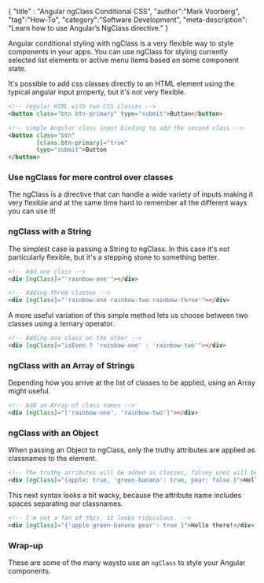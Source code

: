 {
"title" : "Angular ngClass Conditional CSS",
"author":"Mark Voorberg",
"tag":"How-To",
"category":"Software Development",
"meta-description": "Learn how to use Angular’s NgClass directive."
}

Angular conditional styling with ngClass is a very flexible way to style components in your apps. You can use ngClass for styling currently selected list elements or active menu items based on some component state.

It's possible to add css classes directly to an HTML element using the typical angular input property, but it's not very flexible. 

```html
<!-- regular HTML with two CSS classes -->
<button class="btn btn-primary" type="submit">Button</button>

<!-- simple Angular class input binding to add the second class -->
<button class="btn" 
        [class.btn-primary]="true" 
        type="submit">Button
</button>
```

### Use ngClass for more control over classes

The ngClass is a directive that can handle a wide variety of inputs making it very flexible and at the same time hard to remember all the different ways you can use it!  

### ngClass with a String
The simplest case is passing a String to ngClass. In this case it's not particularly flexible, but it's a stepping stone to something better.

```HTML
<!-- Add one class -->
<div [ngClass]="'rainbow-one'"></div>

<!-- Adding three classes -->
<div [ngClass]="'rainbow-one rainbow-two rainbow-three'"></div>
```
A more useful variation of this simple method lets us choose between two classes using a ternary operator.
```HTML
<!-- Adding one class or the other -->
<div [ngClass]="isEven ? 'rainbow-one' : 'rainbow-two'"></div>
```
### ngClass with an Array of Strings
Depending how you arrive at the list of classes to be applied, using an Array might useful. 

```HTML
<!-- Add an Array of class names -->
<div [ngClass]="['rainbow-one', 'rainbow-two']"></div>
```

### ngClass with an Object
When passing an Object to ngClass, only the truthy attributes are applied as classnames to the element.

```HTML
<!-- The truthy arributes will be added as classes, falsey ones will be ignored.  -->
<div [ngClass]="{apple: true, 'green-banana': true, pear: false }">Hello there!</div>
```

This next syntax looks a bit wacky, because the attribute name includes spaces separating our classnames. 
```HTML
<!-- I'm not a fan of this, it looks ridiculous. -->
<div [ngClass]="{'apple green-banana pear': true }">Hello there!</div>
```

### Wrap-up
These are some of the many waysto use an `ngClass` to style your Angular components. 


